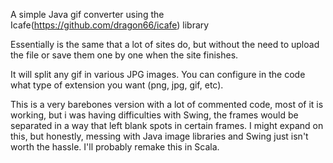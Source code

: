 A simple Java gif converter using the Icafe(https://github.com/dragon66/icafe) library

Essentially is the same that a lot of sites do, but without the need to upload the file or save them one by one when the site finishes.

It will split any gif in various JPG images. You can configure in the code what type of extension you want (png, jpg, gif, etc).

This is a very barebones version with a lot of commented code, most of it is working, but i was having difficulties with Swing, the frames would be separated in a way that left blank spots in certain frames. I might expand on this, but honestly, messing with Java image libraries and Swing just isn't worth the hassle. I'll probably remake this in Scala.


